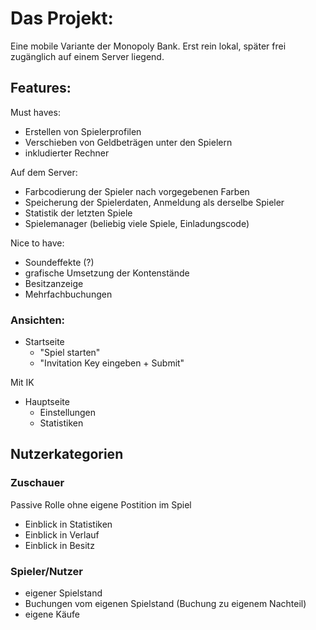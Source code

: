 # Das Projekt:
Eine mobile Variante der Monopoly Bank. 
Erst rein lokal, später frei zugänglich auf einem Server liegend. 

## Features:
Must haves:
- Erstellen von Spielerprofilen
- Verschieben von Geldbeträgen unter den Spielern
- inkludierter Rechner

Auf dem Server:
- Farbcodierung der Spieler nach vorgegebenen Farben
- Speicherung der Spielerdaten, Anmeldung als derselbe Spieler
- Statistik der letzten Spiele
- Spielemanager (beliebig viele Spiele, Einladungscode)


Nice to have:
- Soundeffekte (?)
- grafische Umsetzung der Kontenstände
- Besitzanzeige 
- Mehrfachbuchungen

### Ansichten:
- Startseite
    - "Spiel starten"
    - "Invitation Key eingeben + Submit"

Mit IK 
- Hauptseite
    - Einstellungen
    - Statistiken

## Nutzerkategorien

### Zuschauer
Passive Rolle ohne eigene Postition im Spiel
- Einblick in Statistiken
- Einblick in Verlauf
- Einblick in Besitz

### Spieler/Nutzer
- eigener Spielstand
- Buchungen vom eigenen Spielstand (Buchung zu eigenem Nachteil) 
 - eigene Käufe
 